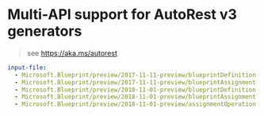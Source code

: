 # Multi-API support for AutoRest v3 generators

> see https://aka.ms/autorest

``` yaml $(enable-multi-api)
input-file:
  - Microsoft.Blueprint/preview/2017-11-11-preview/blueprintDefinition.json
  - Microsoft.Blueprint/preview/2017-11-11-preview/blueprintAssignment.json
  - Microsoft.Blueprint/preview/2018-11-01-preview/blueprintDefinition.json
  - Microsoft.Blueprint/preview/2018-11-01-preview/blueprintAssignment.json
  - Microsoft.Blueprint/preview/2018-11-01-preview/assignmentOperation.json
```
